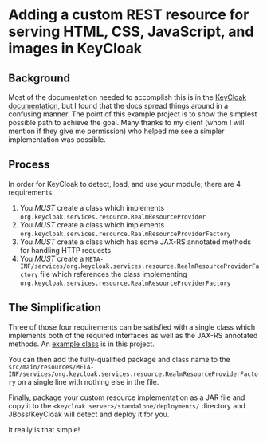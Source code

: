# Adding a custom REST resource for serving HTML, CSS, JavaScript, and images in KeyCloak

## Background

Most of the documentation needed to accomplish this is in the [KeyCloak documentation](https://www.keycloak.org/docs/latest/server_development/index.html#_extensions_rest), but I found that the docs spread things around in a confusing manner. The point of this example project is to show the simplest possible path to achieve the goal. Many thanks to my client (whom I will mention if they give me permission) who helped me see a simpler implementation was possible.

## Process

In order for KeyCloak to detect, load, and use your module; there are 4 requirements.

1. You *MUST* create a class which implements `org.keycloak.services.resource.RealmResourceProvider`
1. You *MUST* create a class which implements `org.keycloak.services.resource.RealmResourceProviderFactory`
1. You *MUST* create a class which has some JAX-RS annotated methods for handling HTTP requests
1. You *MUST* create a `META-INF/services/org.keycloak.services.resource.RealmResourceProviderFactory` file which references the class implementing `org.keycloak.services.resource.RealmResourceProviderFactory`

## The Simplification

Three of those four requirements can be satisfied with a single class which implements both of the required interfaces as well as the JAX-RS annotated methods. An [example class](src/main/java/com/redhat/consulting/keycloak/rest/example/UsernameChangeRestResource.java) is in this project.

You can then add the fully-qualified package and class name to the `src/main/resources/META-INF/services/org.keycloak.services.resource.RealmResourceProviderFactory` on a single line with nothing else in the file.

Finally, package your custom resource implementation as a JAR file and copy it to the `<keycloak server>/standalone/deployments/` directory and JBoss/KeyCloak will detect and deploy it for you.

It really is that simple!